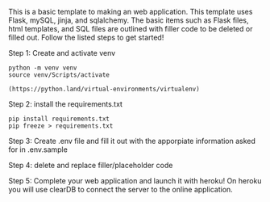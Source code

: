 This is a basic template to making an web application. This template uses Flask, mySQL, jinja, and sqlalchemy. The basic items such as Flask files, html templates, and SQL files are outlined with filler code to be deleted or filled out. Follow the listed steps to get started!

Step 1:
    Create and activate venv 
    
    python -m venv venv
    source venv/Scripts/activate

    (https://python.land/virtual-environments/virtualenv)


Step 2:
    install the requirements.txt

    pip install requirements.txt
    pip freeze > requirements.txt


Step 3:
    Create .env file and fill it out with the apporpiate information asked for in .env.sample


Step 4:
    delete and replace filler/placeholder code

Step 5: 
    Complete your web application and launch it with heroku! On heroku you will use clearDB to connect the server to the online application.